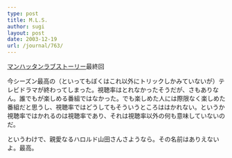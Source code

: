 ```yaml
---
type: post
title: M.L.S.
author: sugi
layout: post
date: 2003-12-19
url: /journal/763/
---
```

<a href="http://www.tbs.co.jp/manhattan/index-j.html" onclick="_gaq.push(['_trackEvent', 'outbound-article', 'http://www.tbs.co.jp/manhattan/index-j.html', 'マンハッタンラブストーリー']);" >マンハッタンラブストーリー</a>最終回

今シーズン最高の（といってもぼくはこれ以外にトリックしかみていないが）テレビドラマが終わってしまった。視聴率はとれなかったそうだが、さもありなん。誰でもが楽しめる番組ではなかった。でも楽しめた人には際限なく楽しめた番組だと思うし、視聴率ではどうしてもそういうところははかれない。というか視聴率ではかれるのは視聴率であり、それは視聴率以外の何も意味していないのだ。

というわけで、親愛なるハロルド山田さんさようなら。その名前はありえないよ。最高。
